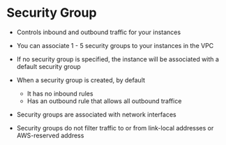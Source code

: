 # Security Group
- Controls inbound and outbound traffic for your instances

- You can associate 1 - 5 security groups to your instances in the VPC

- If no security group is specified, the instance will be associated with a default security group

- When a security group is created, by default
	- It has no inbound rules
	- Has an outbound rule that allows all outbound traffice


- Security groups are associated with network interfaces

- Security groups do not filter traffic to or from link-local addresses or AWS-reserved address